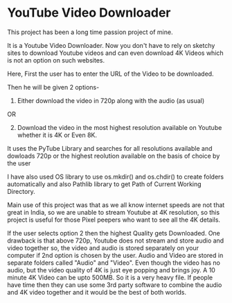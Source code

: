 <h1>YouTube Video Downloader</h1>

This project has been a long time passion project of mine.

It is a Youtube Video Downloader. Now you don't have to rely on sketchy sites to download Youtube videos and can even download 4K Videos which is not an option on such websites.

Here, First the user has to enter the URL of the Video to be downloaded.

Then he will be given 2 options-

1) Either download the video in 720p along with the audio (as usual)

OR

2) Download the video in the most highest resolution available on Youtube whether it is 4K or Even 8K.

It uses the PyTube Library and searches for all resolutions available and dowloads 720p or the highest reolution available on the basis of choice by the user

I have also used OS library to use os.mkdir() and os.chdir() to create folders automatically and also Pathlib library to get Path of Current Working Directory. 

Main use of this project was that as we all know internet speeds are not that great in India, so we are unable to stream Youtube at 4K resolution, so this project is useful for those Pixel peepers who want to see all the 4K details. 

If the user selects option 2 then the highest Quality gets Downloaded. One drawback is that above 720p, Youtube does not stream and store audio and video together so, the video and audio is stored separately on your computer if 2nd option is chosen by the user. Audio and Video are stored in separate folders called "Audio" and "Video".
Even though the video has no audio, but the video quality of 4K is just eye popping and brings joy. A 10 minute 4K Video can be upto 500MB. So it is a very heavy file.
If people have time then they can use some 3rd party software to combine the audio and 4K video together and it would be the best of both worlds. 
